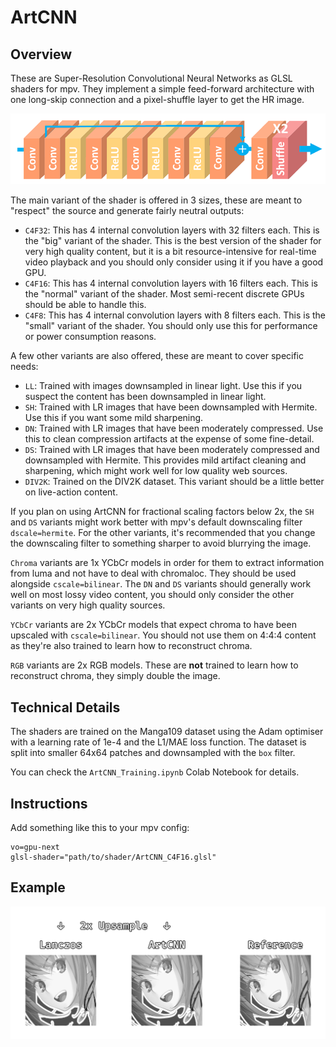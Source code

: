 # ArtCNN

## Overview
These are Super-Resolution Convolutional Neural Networks as GLSL shaders for mpv. They implement a simple feed-forward architecture with one long-skip connection and a pixel-shuffle layer to get the HR image.

![Model Architecture](./Images/model_architecture.png "Model Architecture")

The main variant of the shader is offered in 3 sizes, these are meant to "respect" the source and generate fairly neutral outputs:
- `C4F32`: This has 4 internal convolution layers with 32 filters each. This is the "big" variant of the shader. This is the best version of the shader for very high quality content, but it is a bit resource-intensive for real-time video playback and you should only consider using it if you have a good GPU.
- `C4F16`: This has 4 internal convolution layers with 16 filters each. This is the "normal" variant of the shader. Most semi-recent discrete GPUs should be able to handle this.
- `C4F8`: This has 4 internal convolution layers with 8 filters each. This is the "small" variant of the shader. You should only use this for performance or power consumption reasons.

A few other variants are also offered, these are meant to cover specific needs:
- `LL`: Trained with images downsampled in linear light. Use this if you suspect the content has been downsampled in linear light.
- `SH`: Trained with LR images that have been downsampled with Hermite. Use this if you want some mild sharpening.
- `DN`: Trained with LR images that have been moderately compressed. Use this to clean compression artifacts at the expense of some fine-detail.
- `DS`: Trained with LR images that have been moderately compressed and downsampled with Hermite. This provides mild artifact cleaning and sharpening, which might work well for low quality web sources.
- `DIV2K`: Trained on the DIV2K dataset. This variant should be a little better on live-action content.

If you plan on using ArtCNN for fractional scaling factors below 2x, the `SH` and `DS` variants might work better with mpv's default downscaling filter `dscale=hermite`. For the other variants, it's recommended that you change the downscaling filter to something sharper to avoid blurrying the image.

`Chroma` variants are 1x YCbCr models in order for them to extract information from luma and not have to deal with chromaloc. They should be used alongside `cscale=bilinear`. The `DN` and `DS` variants should generally work well on most lossy video content, you should only consider the other variants on very high quality sources.

`YCbCr` variants are 2x YCbCr models that expect chroma to have been upscaled with `cscale=bilinear`. You should not use them on 4:4:4 content as they're also trained to learn how to reconstruct chroma.

`RGB` variants are 2x RGB models. These are **not** trained to learn how to reconstruct chroma, they simply double the image.

## Technical Details
The shaders are trained on the Manga109 dataset using the Adam optimiser with a learning rate of 1e-4 and the L1/MAE loss function. The dataset is split into smaller 64x64 patches and downsampled with the `box` filter.

You can check the `ArtCNN_Training.ipynb` Colab Notebook for details.

## Instructions
Add something like this to your mpv config:
```
vo=gpu-next
glsl-shader="path/to/shader/ArtCNN_C4F16.glsl"
```

## Example
![Example](./Images/example.png "Example")
